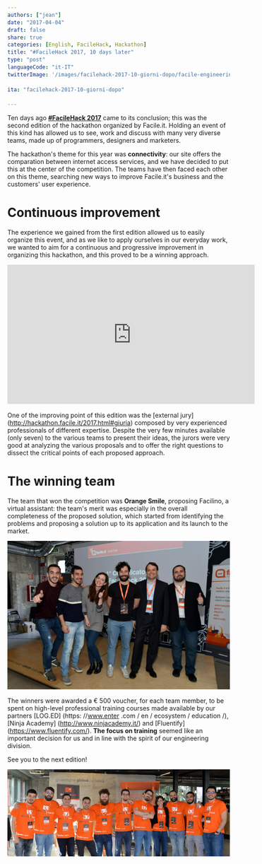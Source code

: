 ```yaml
---
authors: ["jean"]
date: "2017-04-04"
draft: false
share: true
categories: [English, FacileHack, Hackathon]
title: "#FacileHack 2017, 10 days later"
type: "post"
languageCode: "it-IT"
twitterImage: '/images/facilehack-2017-10-giorni-dopo/facile-engineering-team.jpg'

ita: "facilehack-2017-10-giorni-dopo"

---
```

Ten days ago [**#FacileHack 2017**](http://hackathon.facile.it/2017.html) came to its conclusion; this was the second edition of the hackathon organized by Facile.it. Holding an event of this kind has allowed us to see, work and discuss with many very diverse teams, made up of programmers, designers and marketers.

The hackathon's theme for this year was **connectivity**: our site offers the comparation between internet access services, and we have decided to put this at the center of the competition. The teams have then faced each other on this theme, searching new ways to improve Facile.it's business and the customers' user experience.

# Continuous improvement
The experience we gained from the first edition allowed us to easily organize this event, and as we like to apply ourselves in our everyday work, we wanted to aim for a continuous and progressive improvement in organizing this hackathon, and this proved to be a winning approach.
  
<div style="text-align: center">
<iframe width="560" height="315" src="https://www.youtube.com/embed/X-OdVcH7CMs" frameborder="0" allowfullscreen></iframe>
</div>

One of the improving point of this edition was the [external jury] (http://hackathon.facile.it/2017.html#giuria) composed by very experienced professionals of different expertise. Despite the very few minutes available (only seven) to the various teams to present their ideas, the jurors were very good at analyzing the various proposals and to offer the right questions to dissect the critical points of each proposed approach.

# The winning team
The team that won the competition was **Orange Smile**, proposing Facilino, a virtual assistant: the team's merit was especially in the overall completeness of the proposed solution, which started from identifying the problems and proposing a solution up to its application and its launch to the market.

<div style="text-align: center">
<img src="/images/facilehack-2017-10-giorni-dopo/orange-smile.jpg" title="I vincitori di #FacileHack 2017: team Orange Smile"/>
</div>

The winners were awarded a € 500 voucher, for each team member, to be spent on high-level professional training courses made available by our partners [LOG.ED] (https: //www.enter .com / en / ecosystem / education /), [Ninja Academy] (http://www.ninjacademy.it/) and [Fluentify] (https://www.fluentify.com/). **The focus on training** seemed like an important decision for us and in line with the spirit of our engineering division.

See you to the next edition!

<div style="text-align: center; margin-bottom: 2em">
<img src="/images/facilehack-2017-10-giorni-dopo/facile-engineering-team.jpg" title="FacileHack engineering team"/>
</div>
